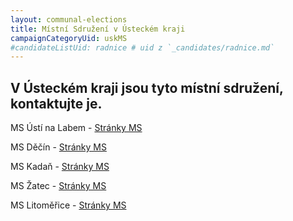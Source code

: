 ```yaml
---
layout: communal-elections
title: Místní Sdružení v Ústeckém kraji
campaignCategoryUid: uskMS
#candidateListUid: radnice # uid z `_candidates/radnice.md`
---
```


## V Ústeckém kraji jsou tyto místní sdružení, kontaktujte je.

MS Ústí na Labem - [Stránky MS](http://usti.pirati.cz/)

MS Děčín - [Stránky MS](http://www.piratidecin.cz/)

MS Kadaň - [Stránky MS](http://www.piratikadan.cz/)

MS Žatec - [Stránky MS](https://www.facebook.com/PiratiZatec)

MS Litoměřice - [Stránky MS](https://litomericko.pirati.cz)
